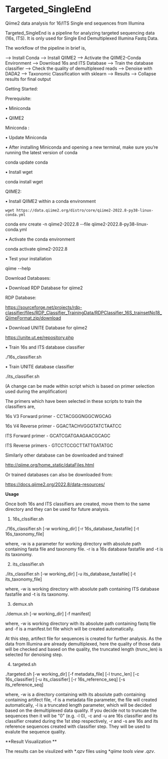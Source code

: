 # Targeted_SingleEnd

Qiime2 data analysis for 16/ITS Single end sequences from Illumina 

Targeted_SingleEnd is a pipeline for analyzing targeted sequencing data (16s, ITS). It is only used for Single End Demultiplexed Illumina Fastq Data. 

The workflow of the pipeline in brief is,

--> Install Conda --> Install QIIME2 --> Activate the QIIME2-Conda Environment --> Download 16s and ITS Database --> Train the database classifier --> Check the quality of demultiplexed reads --> Denoise with DADA2 --> Taxonomic Classification with sklearn --> Results --> Collapse results for final output

Getting Started:

Prerequisite:

•	Miniconda

•	QIIME2

Miniconda :

•	Update Miniconda

•	After installing Miniconda and opening a new terminal, make sure you’re running the latest version of conda

conda update conda

•	Install wget

conda install wget

QIIME2:

•	Install QIIME2 within a conda environment

 	wget https://data.qiime2.org/distro/core/qiime2-2022.8-py38-linux-conda.yml
  
  conda env create -n qiime2-2022.8 --file qiime2-2022.8-py38-linux-conda.yml
  
•	Activate the conda environment

conda activate qiime2-2022.8

•	Test your installation

qiime --help

Download Databases:

•	Download RDP Database for qiime2

RDP Database:

https://sourceforge.net/projects/rdp-classifier/files/RDP_Classifier_TrainingData/RDPClassifier_16S_trainsetNo18_QiimeFormat.zip/download

•	Download UNITE Database for qiime2

https://unite.ut.ee/repository.php

•	Train 16s and ITS database classifier

./16s_classifier.sh 

•	Train UNITE database classifier

./its_classifier.sh

(A change can be made within script which is based on primer selection used during the amplification)

The primers which have been selected in these scripts to train the classifiers are,

16s V3 Forward primer - CCTACGGGNGGCWGCAG

16s V4 Reverse primer - GGACTACHVGGGTATCTAATCC

ITS Forward primer - GCATCGATGAAGAACGCAGC

ITS Reverse primers - GTCCTCCGCTTATTGATATGC

Similarly other database can be downloaded and trained!

http://qiime.org/home_static/dataFiles.html

Or trained databases can also be downloaded from:

https://docs.qiime2.org/2022.8/data-resources/

**Usage**

Once both 16s and ITS classifiers are created, move them to the same directory and they can be used for future analysis.

1) 16s_clssifier.sh

 ./16s_classifier.sh [-w working_dir] [-r 16s_database_fastafile] [-t 16s_taxonomy_file]
 
 where, -w is a parameter for working directory with absolute path containing fasta file and taxonomy file.
-r is a 16s database fastafile and -t is its taxonomy.

2) its_classifier.sh

./its_classifier.sh [-w working_dir] [-u its_database_fastafile] [-t its_taxonomy_file]

where, -w is working directory with absolute path containing ITS database fastafile and -t is its taxonomy.

3) demux.sh

./demux.sh [-w working_dir] [-f manifest]

where, -w is working directory with its absolute path containing fastq file and -f is a manifest.txt file which will be created automatically.

At this step, artifect file for sequences is created for further analysis. As the data from Illumina are already demultiplexed, here the quality of those data will be checked and based on the quality, the truncated length (trunc_len) is selected for denoising step.

 
4) targeted.sh

./targeted.sh [-w working_dir] [-f metadata_file] [-l trunc_len] [-c 16s_classifier] [-u its_classifier] [-r 16s_reference_seq] [-s its_reference_seq]

where, -w is a directory containing with its absolute path containing containing artifect file,  -f is a metadata file parameter, the file will created automatically, -l is a truncated length parameter, which will be decided based on the demultiplexed data quality. If you decide not to truncate the sequences then it will be "0" (e.g. -l 0), -c and -u are 16s classifier and its classifier created during the 1st step respectively, -r and -s are 16s and its reference sequences created with classifier step. They will be used to evalute the sequence quality.

**Result Visualization **

The results can be visulized with *.qzv files using **qiime tools view *.qzv**.










